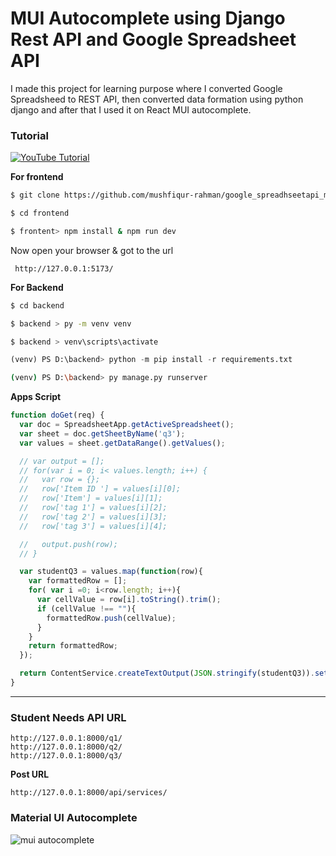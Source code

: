 # MUI Autocomplete using Django Rest API and Google Spreadsheet API

I made this project for learning purpose where I converted Google Spreadsheed to REST API, then converted data formation using python django and after that I used it on React MUI autocomplete. 

### Tutorial

[![YouTube Tutorial](https://img.youtube.com/vi/XRjLqDjeHjY/0.jpg)](https://www.youtube.com/watch?v=XRjLqDjeHjY)


__For frontend__

```bash script
$ git clone https://github.com/mushfiqur-rahman/google_spreadhseetapi_mui_autocomplete.git
```
```bash script
$ cd frontend
```
```bash script
$ frontent> npm install & npm run dev
```
Now open your browser & got to the url
```url
 http://127.0.0.1:5173/
```

__For Backend__
```bash script
$ cd backend
```
```bash script
$ backend > py -m venv venv
```
```bash script
$ backend > venv\scripts\activate
```
```python
(venv) PS D:\backend> python -m pip install -r requirements.txt
```
```bash script
(venv) PS D:\backend> py manage.py runserver
```

__Apps Script__

```javascript
function doGet(req) {
  var doc = SpreadsheetApp.getActiveSpreadsheet();
  var sheet = doc.getSheetByName('q3');
  var values = sheet.getDataRange().getValues();

  // var output = [];
  // for(var i = 0; i< values.length; i++) {
  //   var row = {};
  //   row['Item ID '] = values[i][0];
  //   row['Item'] = values[i][1];
  //   row['tag 1'] = values[i][2];
  //   row['tag 2'] = values[i][3];
  //   row['tag 3'] = values[i][4];

  //   output.push(row);
  // }

  var studentQ3 = values.map(function(row){
    var formattedRow = [];
    for( var i =0; i<row.length; i++){
      var cellValue = row[i].toString().trim();
      if (cellValue !== ""){
        formattedRow.push(cellValue);
      }
    }
    return formattedRow;
  });

  return ContentService.createTextOutput(JSON.stringify(studentQ3)).setMimeType(ContentService.MimeType.JSON);
}
```
____
### Student Needs API URL
```
http://127.0.0.1:8000/q1/
http://127.0.0.1:8000/q2/
http://127.0.0.1:8000/q3/
```

**Post URL**
```
http://127.0.0.1:8000/api/services/
```


### Material UI Autocomplete

![mui autocomplete](https://github.com/mushfiqur-rahman/google_spreadhseetapi_mui_autocomplete/assets/26889268/5b477642-14d2-4f06-9263-9331539322d9)

